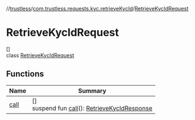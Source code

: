 //[trustless](../../../index.md)/[com.trustless.requests.kyc.retrieveKycId](../index.md)/[RetrieveKycIdRequest](index.md)

# RetrieveKycIdRequest

[]\
class [RetrieveKycIdRequest](index.md)

## Functions

| Name | Summary |
|---|---|
| [call](call.md) | []<br>suspend fun [call](call.md)(): [RetrieveKycIdResponse](../-retrieve-kyc-id-response/index.md) |
